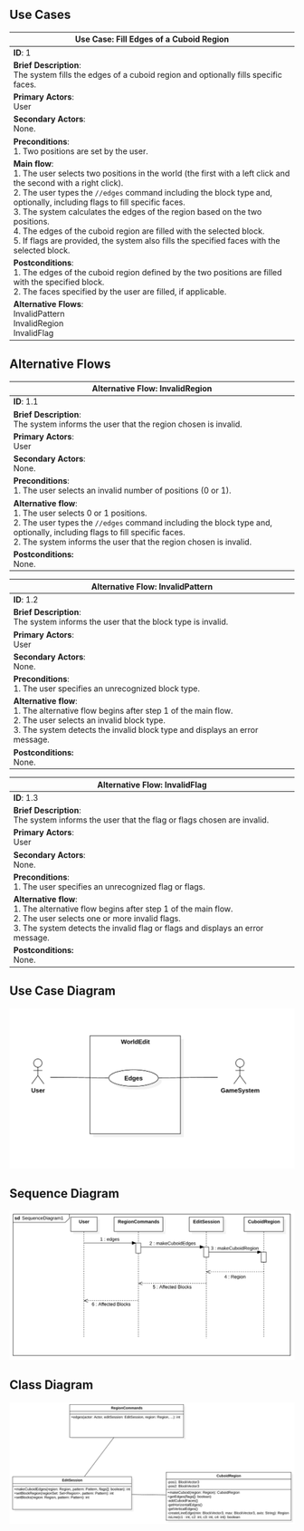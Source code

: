 ## Use Cases
| Use Case: Fill Edges of a Cuboid Region                                                                                                                                                                                                                                                                                                                                                                                                                                                                                       |
|-------------------------------------------------------------------------------------------------------------------------------------------------------------------------------------------------------------------------------------------------------------------------------------------------------------------------------------------------------------------------------------------------------------------------------------------------------------------------------------------------------------------------------|
| **ID**: 1                                                                                                                                                                                                                                                                                                                                                                                                                                                                                                                     |
| **Brief Description**:<br>The system fills the edges of a cuboid region and optionally fills specific faces.                                                                                                                                                                                                                                                                                                                                                                                                                  |
| **Primary Actors**:<br>User                                                                                                                                                                                                                                                                                                                                                                                                                                                                                                   |
| **Secondary Actors**:<br>None.                                                                                                                                                                                                                                                                                                                                                                                                                                                                                        |
| **Preconditions**:<br>1. Two positions are set by the user.                                                                                                                                                                                                                                                                                                                                                                                                                                                                   |
| **Main flow**:<br>1. The user selects two positions in the world (the first with a left click and the second with a right click).  <br>2. The user types the `//edges` command including the block type and, optionally, including flags to fill specific faces.  <br>3. The system calculates the edges of the region based on the two positions.  <br>4. The edges of the cuboid region are filled with the selected block.<br>5. If flags are provided, the system also fills the specified faces with the selected block. |
| **Postconditions**:<br>1. The edges of the cuboid region defined by the two positions are filled with the specified block.<br>2. The faces specified by the user are filled, if applicable.                                                                                                                                                                                                                                                                                                                                   |
| **Alternative Flows**:<br>InvalidPattern<br>InvalidRegion<br>InvalidFlag                                                                                                                                                                                                                                                                                                                                                                                                                                                      |


## Alternative Flows
| Alternative Flow: InvalidRegion                                                                                                                                                                                                                                    |
|--------------------------------------------------------------------------------------------------------------------------------------------------------------------------------------------------------------------------------------------------------------------|
| **ID**: 1.1                                                                                                                                                                                                                                                        |
| **Brief Description**:<br>The system informs the user that the region chosen is invalid.                                                                                                                                                                           |
| **Primary Actors**:<br>User                                                                                                                                                                                                                                        |
| **Secondary Actors**:<br>None.                                                                                                                                                                                                                               |
| **Preconditions**:<br>1. The user selects an invalid number of positions (0 or 1).                                                                                                                                                                                 |
| **Alternative flow**:<br>1. The user selects 0 or 1 positions. <br>2. The user types the `//edges` command including the block type and, optionally, including flags to fill specific faces. <br>2. The system informs the user that the region chosen is invalid. |
| **Postconditions:**<br>None.                                                                                                                                                                                                                                       |

| Alternative Flow: InvalidPattern                                                                                                                                                                                       |
|------------------------------------------------------------------------------------------------------------------------------------------------------------------------------------------------------------------------|
| **ID**: 1.2                                                                                                                                                                                                            |
| **Brief Description**:<br>The system informs the user that the block type is invalid.                                                                                                                                  |
| **Primary Actors**:<br>User                                                                                                                                                                                            |
| **Secondary Actors**:<br>None.                                                                                                                                                                                   |
| **Preconditions**:<br>1. The user specifies an unrecognized block type.                                                                                                                                                |
| **Alternative flow**:<br>1. The alternative flow begins after step 1 of the main flow.  <br>2. The user selects an invalid block type. <br>3. The system detects the invalid block type and displays an error message. |
| **Postconditions:**<br>None.                                                                                                                                                                                           |

| Alternative Flow: InvalidFlag                                                                                                                                                                                                |
|------------------------------------------------------------------------------------------------------------------------------------------------------------------------------------------------------------------------------|
| **ID**: 1.3                                                                                                                                                                                                                  |
| **Brief Description**:<br>The system informs the user that the flag or flags chosen are invalid.                                                                                                                             |
| **Primary Actors**:<br>User                                                                                                                                                                                                  |
| **Secondary Actors**:<br>None.                                                                                                                                                                                         |
| **Preconditions**:<br>1. The user specifies an unrecognized flag or flags.                                                                                                                                                   |
| **Alternative flow**:<br>1. The alternative flow begins after step 1 of the main flow. <br>2. The user selects one or more invalid flags. <br>3. The system detects the invalid flag or flags and displays an error message. |
| **Postconditions:**<br>None.                                                                                                                                                                                                 |

## Use Case Diagram

![Use Case Diagram](UseCaseDiagram.png)

## Sequence Diagram

![Sequence Diagram](SequenceDiagram.png)

## Class Diagram

![Class Diagram](ClassDiagram.png)
